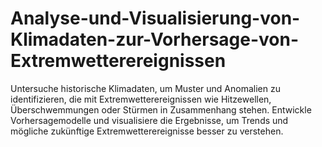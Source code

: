 # Analyse-und-Visualisierung-von-Klimadaten-zur-Vorhersage-von-Extremwetterereignissen
Untersuche historische Klimadaten, um Muster und Anomalien zu identifizieren, die mit Extremwetterereignissen wie Hitzewellen, Überschwemmungen oder Stürmen in Zusammenhang stehen. Entwickle Vorhersagemodelle und visualisiere die Ergebnisse, um Trends und mögliche zukünftige Extremwetterereignisse besser zu verstehen.
